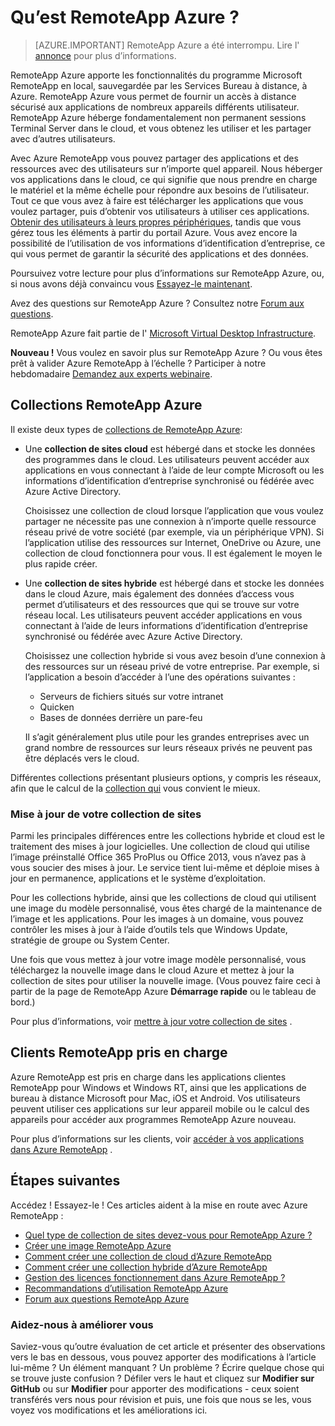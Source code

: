 <properties 
    pageTitle="Qu’est RemoteApp Azure ? | Microsoft Azure" 
    description="Découvrez comment partager des applications et des ressources à n’importe quel appareil via Azure RemoteApp." 
    services="remoteapp" 
    documentationCenter="" 
    authors="lizap" 
    manager="mbaldwin" 
    editor=""/>

<tags 
    ms.service="remoteapp" 
    ms.workload="compute" 
    ms.tgt_pltfrm="na" 
    ms.devlang="na" 
    ms.topic="get-started-article" 
    ms.date="08/15/2016" 
    ms.author="elizapo"/>

# <a name="what-is-azure-remoteapp"></a>Qu’est RemoteApp Azure ?

> [AZURE.IMPORTANT]
> RemoteApp Azure a été interrompu. Lire l' [annonce](https://go.microsoft.com/fwlink/?linkid=821148) pour plus d’informations.

RemoteApp Azure apporte les fonctionnalités du programme Microsoft RemoteApp en local, sauvegardée par les Services Bureau à distance, à Azure. RemoteApp Azure vous permet de fournir un accès à distance sécurisé aux applications de nombreux appareils différents utilisateur. RemoteApp Azure héberge fondamentalement non permanent sessions Terminal Server dans le cloud, et vous obtenez les utiliser et les partager avec d’autres utilisateurs.

Avec Azure RemoteApp vous pouvez partager des applications et des ressources avec des utilisateurs sur n’importe quel appareil. Nous héberger vos applications dans le cloud, ce qui signifie que nous prendre en charge le matériel et la même échelle pour répondre aux besoins de l’utilisateur. Tout ce que vous avez à faire est télécharger les applications que vous voulez partager, puis d’obtenir vos utilisateurs à utiliser ces applications. [Obtenir des utilisateurs à leurs propres périphériques](remoteapp-clients.md), tandis que vous gérez tous les éléments à partir du portail Azure. Vous avez encore la possibilité de l’utilisation de vos informations d’identification d’entreprise, ce qui vous permet de garantir la sécurité des applications et des données.

Poursuivez votre lecture pour plus d’informations sur RemoteApp Azure, ou, si nous avons déjà convaincu vous [Essayez-le maintenant](https://azure.microsoft.com/services/remoteapp/).

Avez des questions sur RemoteApp Azure ? Consultez notre [Forum aux questions](remoteapp-faq.md).

RemoteApp Azure fait partie de l' [Microsoft Virtual Desktop Infrastructure](http://www.microsoft.com/server-cloud/products/virtual-desktop-infrastructure/explore.aspx).

**Nouveau !** Vous voulez en savoir plus sur RemoteApp Azure ? Ou vous êtes prêt à valider Azure RemoteApp à l’échelle ? Participer à notre hebdomadaire [Demandez aux experts webinaire](https://azureinfo.microsoft.com/AzureRemoteAppAskTheExperts-Registration-Page.html?ls=Website).

## <a name="azure-remoteapp-collections"></a>Collections RemoteApp Azure
Il existe deux types de [collections de RemoteApp Azure](remoteapp-collections.md):


- Une **collection de sites cloud** est hébergé dans et stocke les données des programmes dans le cloud. Les utilisateurs peuvent accéder aux applications en vous connectant à l’aide de leur compte Microsoft ou les informations d’identification d’entreprise synchronisé ou fédérée avec Azure Active Directory.

    Choisissez une collection de cloud lorsque l’application que vous voulez partager ne nécessite pas une connexion à n’importe quelle ressource réseau privé de votre société (par exemple, via un périphérique VPN). Si l’application utilise des ressources sur Internet, OneDrive ou Azure, une collection de cloud fonctionnera pour vous. Il est également le moyen le plus rapide créer.

- Une **collection de sites hybride** est hébergé dans et stocke les données dans le cloud Azure, mais également des données d’access vous permet d’utilisateurs et des ressources que qui se trouve sur votre réseau local. Les utilisateurs peuvent accéder applications en vous connectant à l’aide de leurs informations d’identification d’entreprise synchronisé ou fédérée avec Azure Active Directory.

    Choisissez une collection hybride si vous avez besoin d’une connexion à des ressources sur un réseau privé de votre entreprise. Par exemple, si l’application a besoin d’accéder à l’une des opérations suivantes :

    - Serveurs de fichiers situés sur votre intranet
    - Quicken
    - Bases de données derrière un pare-feu

    Il s’agit généralement plus utile pour les grandes entreprises avec un grand nombre de ressources sur leurs réseaux privés ne peuvent pas être déplacés vers le cloud.

Différentes collections présentant plusieurs options, y compris les réseaux, afin que le calcul de la [collection qui](remoteapp-collections.md) vous convient le mieux. 


### <a name="updating-your-collection"></a>Mise à jour de votre collection de sites
Parmi les principales différences entre les collections hybride et cloud est le traitement des mises à jour logicielles. Une collection de cloud qui utilise l’image préinstallé Office 365 ProPlus ou Office 2013, vous n’avez pas à vous soucier des mises à jour. Le service tient lui-même et déploie mises à jour en permanence, applications et le système d’exploitation.

Pour les collections hybride, ainsi que les collections de cloud qui utilisent une image du modèle personnalisé, vous êtes chargé de la maintenance de l’image et les applications. Pour les images à un domaine, vous pouvez contrôler les mises à jour à l’aide d’outils tels que Windows Update, stratégie de groupe ou System Center.

Une fois que vous mettez à jour votre image modèle personnalisé, vous téléchargez la nouvelle image dans le cloud Azure et mettez à jour la collection de sites pour utiliser la nouvelle image. (Vous pouvez faire ceci à partir de la page de RemoteApp Azure **Démarrage rapide** ou le tableau de bord.)

Pour plus d’informations, voir [mettre à jour votre collection de sites](remoteapp-update.md) .

## <a name="supported-remoteapp-clients"></a>Clients RemoteApp pris en charge
Azure RemoteApp est pris en charge dans les applications clientes RemoteApp pour Windows et Windows RT, ainsi que les applications de bureau à distance Microsoft pour Mac, iOS et Android. Vos utilisateurs peuvent utiliser ces applications sur leur appareil mobile ou le calcul des appareils pour accéder aux programmes RemoteApp Azure nouveau.

Pour plus d’informations sur les clients, voir [accéder à vos applications dans Azure RemoteApp](remoteapp-clients.md) .

## <a name="next-steps"></a>Étapes suivantes
Accédez ! Essayez-le ! Ces articles aident à la mise en route avec Azure RemoteApp :

- [Quel type de collection de sites devez-vous pour RemoteApp Azure ?](remoteapp-collections.md)
- [Créer une image RemoteApp Azure](remoteapp-imageoptions.md)
- [Comment créer une collection de cloud d’Azure RemoteApp](remoteapp-create-cloud-deployment.md)
- [Comment créer une collection hybride d’Azure RemoteApp](remoteapp-create-hybrid-deployment.md)
- [Gestion des licences fonctionnement dans Azure RemoteApp ?](remoteapp-licensing.md)
- [Recommandations d’utilisation RemoteApp Azure](remoteapp-bestpractices.md)
- [Forum aux questions RemoteApp Azure](remoteapp-faq.md)
 

### <a name="help-us-help-you"></a>Aidez-nous à améliorer vous 
Saviez-vous qu’outre évaluation de cet article et présenter des observations vers le bas en dessous, vous pouvez apporter des modifications à l’article lui-même ? Un élément manquant ? Un problème ? Écrire quelque chose qui se trouve juste confusion ? Défiler vers le haut et cliquez sur **Modifier sur GitHub** ou sur **Modifier** pour apporter des modifications - ceux soient transférés vers nous pour révision et puis, une fois que nous se les, vous voyez vos modifications et les améliorations ici.